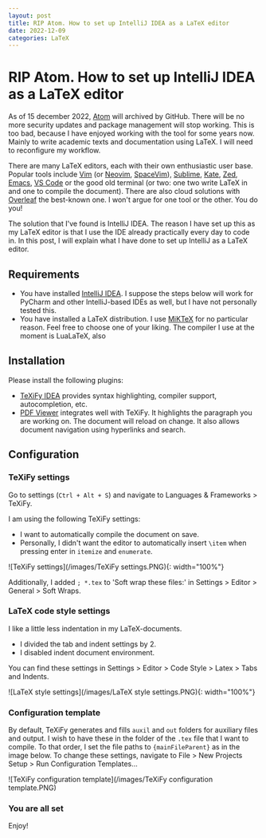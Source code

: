 ```yaml
---
layout: post
title: RIP Atom. How to set up IntelliJ IDEA as a LaTeX editor
date: 2022-12-09
categories: LaTeX
---
```


# RIP Atom. How to set up IntelliJ IDEA as a LaTeX editor

As of 15 december 2022, [Atom](https://github.blog/2022-06-08-sunsetting-atom/) will archived by GitHub. There will be no more security updates and package management will stop working. This is too bad, because I have enjoyed working with the tool for some years now. Mainly to write academic texts and documentation using LaTeX. I will need to reconfigure my workflow.

There are many LaTeX editors, each with their own enthusiastic user base. Popular tools include [Vim](https://www.vim.org/) (or [Neovim](https://neovim.io/), [SpaceVim](https://spacevim.org/)), [Sublime](https://sublime.nl/), [Kate](https://kate-editor.org/nl/), [Zed](https://zed.dev/), [Emacs](https://www.gnu.org/software/emacs/), [VS Code](https://code.visualstudio.com/) or the good old terminal (or two: one two write LaTeX in and one to compile the document). There are also cloud solutions with [Overleaf](https://www.overleaf.com/) the best-known one. I won't argue for one tool or the other. You do you!

The solution that I've found is IntelliJ IDEA. The reason I have set up this as my LaTeX editor is that I use the IDE already practically every day to code in. In this post, I will explain what I have done to set up IntelliJ as a LaTeX editor.

## Requirements

* You have installed [IntelliJ IDEA](https://www.jetbrains.com/idea/). I suppose the steps below will work for PyCharm and other IntelliJ-based IDEs as well, but I have not personally tested this.
* You have installed a LaTeX distribution. I use [MiKTeX](https://miktex.org/) for no particular reason. Feel free to choose one of your liking. The compiler I use at the moment is LuaLaTeX, also 

## Installation

Please install the following plugins:

* [TeXiFy IDEA](https://plugins.jetbrains.com/plugin/9473-texify-idea) provides syntax highlighting, compiler support, autocompletion, etc.
* [PDF Viewer](https://plugins.jetbrains.com/plugin/14494-pdf-viewer) integrates well with TeXiFy. It highlights the paragraph you are working on. The document will reload on change. It also allows document navigation using hyperlinks and search.

## Configuration

### TeXiFy settings

Go to settings (`Ctrl + Alt + S`) and navigate to Languages & Frameworks > TeXiFy.

I am using the following TeXiFy settings:
* I want to automatically compile the document on save.
* Personally, I didn't want the editor to automatically insert `\item` when pressing enter in `itemize` and `enumerate`.

![TeXiFy settings](/images/TeXiFy settings.PNG){: width="100%"}

Additionally, I added `; *.tex` to 'Soft wrap these files:' in Settings > Editor > General > Soft Wraps.

### LaTeX code style settings

I like a little less indentation in my LaTeX-documents.
* I divided the tab and indent settings by 2.
* I disabled indent document environment.

You can find these settings in Settings > Editor > Code Style > Latex > Tabs and Indents.

![LaTeX style settings](/images/LaTeX style settings.PNG){: width="100%"}

### Configuration template

By default, TeXiFy generates and fills `auxil` and `out` folders for auxiliary files and output. I wish to have these in the folder of the `.tex` file that I want to compile. To that order, I set the file paths to `{mainFileParent}` as in the image below. To change these settings, navigate to File > New Projects Setup > Run Configuration Templates... 

![TeXiFy configuration template](/images/TeXiFy configuration template.PNG)

### You are all set

Enjoy!
